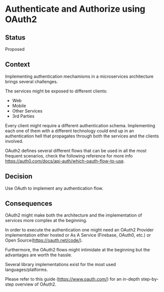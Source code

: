 # Authenticate and Authorize using OAuth2

## Status

Proposed

## Context

Implementing authentication mechamisms in a microservices architecture brings several challenges.

The services might be exposed to different clients:
* Web
* Mobile
* Other Services
* 3rd Parties

Every client might require a different authentication schema. 
Implementing each one of them with a different technology could end up in an authentication hell that propagates through both the services and the clients involved.

OAuth2 defines several different flows that can be used in all the most frequent scenarios, check the following reference for more info https://auth0.com/docs/api-auth/which-oauth-flow-to-use.

## Decision

Use OAuth to implement any authentication flow.

## Consequences

OAuth2 might make both the architecture and the implementation of services more complex at the beginning.

In order to execute the authentication one might need an OAuth2 Provider implementation either hosted or As A Service (Firebase, OAuth0, etc.) or Open Source(https://oauth.net/code/).

Furthermore, the OAuth2 flows might intimidate at the beginning but the advantages are worth the hassle.

Several library implementations exist for the most used languages/platforms.

Please refer to this guide (https://www.oauth.com/) for an in-depth step-by-step overview of OAuth2.

